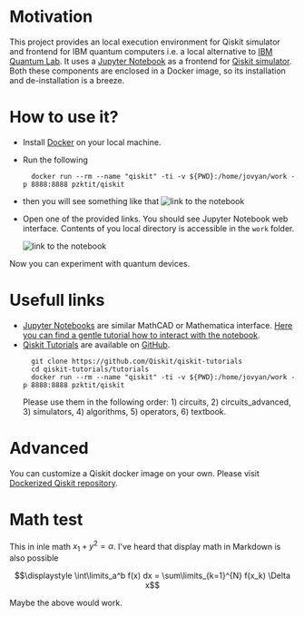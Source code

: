 # Motivation

This project provides an local execution environment for Qiskit simulator and frontend for IBM quantum computers i.e. a local alternative to 
[IBM Quantum Lab](https://quantum-computing.ibm.com/).
It uses a [Jupyter Notebook](https://jupyter.org/) as a frontend for [Qiskit simulator](https://qiskit.org/). Both these components are enclosed in a Docker image,
so its installation and de-installation is a breeze.

# How to use it?

* Install [Docker](https://www.docker.com/) on your local machine.
* Run the following
  ```
	docker run --rm --name "qiskit" -ti -v ${PWD}:/home/jovyan/work -p 8888:8888 pzktit/qiskit
	```
* then you will see something like that
  ![link to the notebook](link.png "a link")
* Open one of the provided links. You should see Jupyter Notebook web interface. Contents of you local directory is accessible in the ``work`` folder.
  
  ![link to the notebook](notebook.png "a notebook")
  
Now you can experiment with quantum devices. 

# Usefull links

* [Jupyter Notebooks](https://jupyter.org/) are similar MathCAD or Mathematica interface. [Here you can find a gentle tutorial how to interact with the notebook](https://jupyter-notebook.readthedocs.io/en/latest/).
* [Qiskit Tutorials](https://github.com/Qiskit/qiskit-tutorials) are available on [GitHub](https://github.com/).
  ```
	git clone https://github.com/Qiskit/qiskit-tutorials
	cd qiskit-tutorials/tutorials
	docker run --rm --name "qiskit" -ti -v ${PWD}:/home/jovyan/work -p 8888:8888 pzktit/qiskit
	``` 
	Please use them in the following order: 1) circuits,  2) circuits_advanced,  3) simulators,  4) algorithms,  5) operators,  6) textbook.

# Advanced

You can customize a Qiskit docker image on your own. Please visit [Dockerized Qiskit repository](https://github.com/pzktit/DockerizedQiskit).

# Math test
This in inle math $x_1+y^2=\alpha$. I've heard that display math in Markdown is also possible

$$\displaystyle \int\limits_a^b f(x) dx = \sum\limits_{k=1}^{N} f(x_k) \Delta x$$

Maybe the above would work.

